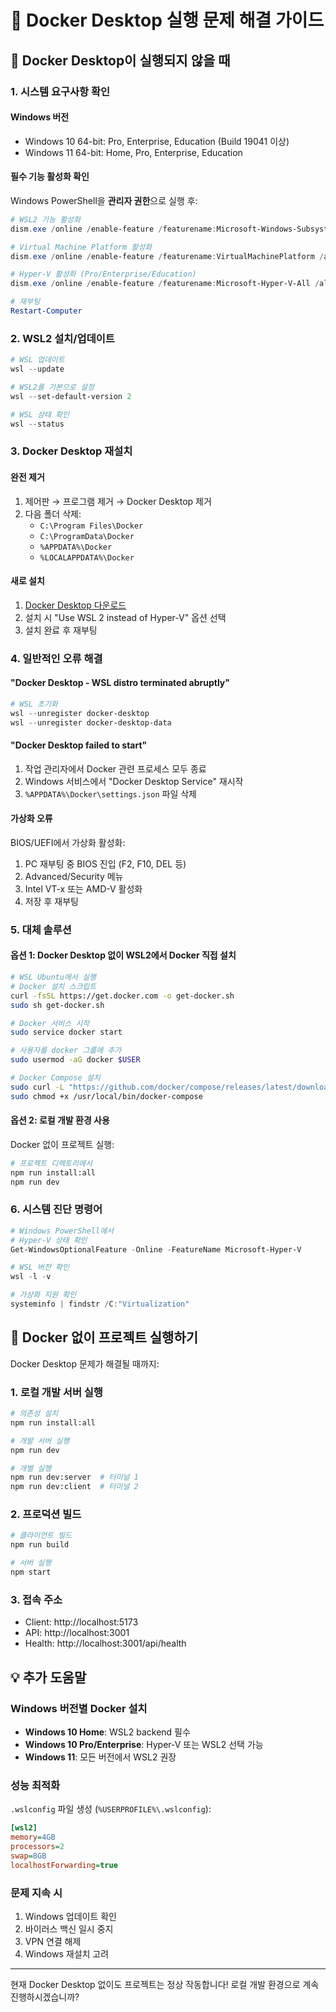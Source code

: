 # 🔧 Docker Desktop 실행 문제 해결 가이드

## 🚨 Docker Desktop이 실행되지 않을 때

### 1. 시스템 요구사항 확인

#### Windows 버전
- Windows 10 64-bit: Pro, Enterprise, Education (Build 19041 이상)
- Windows 11 64-bit: Home, Pro, Enterprise, Education

#### 필수 기능 활성화 확인
Windows PowerShell을 **관리자 권한**으로 실행 후:

```powershell
# WSL2 기능 활성화
dism.exe /online /enable-feature /featurename:Microsoft-Windows-Subsystem-Linux /all /norestart

# Virtual Machine Platform 활성화
dism.exe /online /enable-feature /featurename:VirtualMachinePlatform /all /norestart

# Hyper-V 활성화 (Pro/Enterprise/Education)
dism.exe /online /enable-feature /featurename:Microsoft-Hyper-V-All /all /norestart

# 재부팅
Restart-Computer
```

### 2. WSL2 설치/업데이트

```powershell
# WSL 업데이트
wsl --update

# WSL2를 기본으로 설정
wsl --set-default-version 2

# WSL 상태 확인
wsl --status
```

### 3. Docker Desktop 재설치

#### 완전 제거
1. 제어판 → 프로그램 제거 → Docker Desktop 제거
2. 다음 폴더 삭제:
   - `C:\Program Files\Docker`
   - `C:\ProgramData\Docker`
   - `%APPDATA%\Docker`
   - `%LOCALAPPDATA%\Docker`

#### 새로 설치
1. [Docker Desktop 다운로드](https://www.docker.com/products/docker-desktop/)
2. 설치 시 "Use WSL 2 instead of Hyper-V" 옵션 선택
3. 설치 완료 후 재부팅

### 4. 일반적인 오류 해결

#### "Docker Desktop - WSL distro terminated abruptly"
```powershell
# WSL 초기화
wsl --unregister docker-desktop
wsl --unregister docker-desktop-data
```

#### "Docker Desktop failed to start"
1. 작업 관리자에서 Docker 관련 프로세스 모두 종료
2. Windows 서비스에서 "Docker Desktop Service" 재시작
3. `%APPDATA%\Docker\settings.json` 파일 삭제

#### 가상화 오류
BIOS/UEFI에서 가상화 활성화:
1. PC 재부팅 중 BIOS 진입 (F2, F10, DEL 등)
2. Advanced/Security 메뉴
3. Intel VT-x 또는 AMD-V 활성화
4. 저장 후 재부팅

### 5. 대체 솔루션

#### 옵션 1: Docker Desktop 없이 WSL2에서 Docker 직접 설치

```bash
# WSL Ubuntu에서 실행
# Docker 설치 스크립트
curl -fsSL https://get.docker.com -o get-docker.sh
sudo sh get-docker.sh

# Docker 서비스 시작
sudo service docker start

# 사용자를 docker 그룹에 추가
sudo usermod -aG docker $USER

# Docker Compose 설치
sudo curl -L "https://github.com/docker/compose/releases/latest/download/docker-compose-$(uname -s)-$(uname -m)" -o /usr/local/bin/docker-compose
sudo chmod +x /usr/local/bin/docker-compose
```

#### 옵션 2: 로컬 개발 환경 사용

Docker 없이 프로젝트 실행:
```bash
# 프로젝트 디렉토리에서
npm run install:all
npm run dev
```

### 6. 시스템 진단 명령어

```powershell
# Windows PowerShell에서
# Hyper-V 상태 확인
Get-WindowsOptionalFeature -Online -FeatureName Microsoft-Hyper-V

# WSL 버전 확인
wsl -l -v

# 가상화 지원 확인
systeminfo | findstr /C:"Virtualization"
```

## 🚀 Docker 없이 프로젝트 실행하기

Docker Desktop 문제가 해결될 때까지:

### 1. 로컬 개발 서버 실행
```bash
# 의존성 설치
npm run install:all

# 개발 서버 실행
npm run dev

# 개별 실행
npm run dev:server  # 터미널 1
npm run dev:client  # 터미널 2
```

### 2. 프로덕션 빌드
```bash
# 클라이언트 빌드
npm run build

# 서버 실행
npm start
```

### 3. 접속 주소
- Client: http://localhost:5173
- API: http://localhost:3001
- Health: http://localhost:3001/api/health

## 💡 추가 도움말

### Windows 버전별 Docker 설치
- **Windows 10 Home**: WSL2 backend 필수
- **Windows 10 Pro/Enterprise**: Hyper-V 또는 WSL2 선택 가능
- **Windows 11**: 모든 버전에서 WSL2 권장

### 성능 최적화
`.wslconfig` 파일 생성 (`%USERPROFILE%\.wslconfig`):
```ini
[wsl2]
memory=4GB
processors=2
swap=8GB
localhostForwarding=true
```

### 문제 지속 시
1. Windows 업데이트 확인
2. 바이러스 백신 일시 중지
3. VPN 연결 해제
4. Windows 재설치 고려

---

현재 Docker Desktop 없이도 프로젝트는 정상 작동합니다!
로컬 개발 환경으로 계속 진행하시겠습니까?